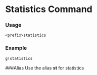 # Statistics Command

### Usage

`<prefix>statistics`

### Example

`g!statistics`

###Alias
Use the alias **st** for statistics